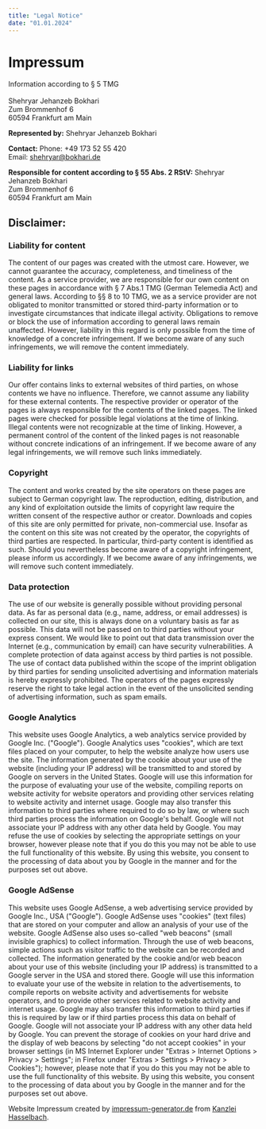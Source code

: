 ```yaml
---
title: "Legal Notice"
date: "01.01.2024"
---
```


# Impressum

Information according to § 5 TMG <br>
<br>
Shehryar Jehanzeb Bokhari <br>
Zum Brommenhof 6 <br>
60594 Frankfurt am Main <br>

**Represented by:**
Shehryar Jehanzeb Bokhari

**Contact:**
Phone: +49 173 52 55 420 <br>
Email: [shehryar@bokhari.de](mailto:shehryar@bokhari.de) <br>

**Responsible for content according to § 55 Abs. 2 RStV:**
Shehryar Jehanzeb Bokhari <br>
Zum Brommenhof 6 <br>
60594 Frankfurt am Main <br>

## Disclaimer:

### Liability for content

The content of our pages was created with the utmost care. However, we cannot guarantee the accuracy, completeness, and timeliness of the content. As a service provider, we are responsible for our own content on these pages in accordance with § 7 Abs.1 TMG (German Telemedia Act) and general laws. According to §§ 8 to 10 TMG, we as a service provider are not obligated to monitor transmitted or stored third-party information or to investigate circumstances that indicate illegal activity. Obligations to remove or block the use of information according to general laws remain unaffected. However, liability in this regard is only possible from the time of knowledge of a concrete infringement. If we become aware of any such infringements, we will remove the content immediately.

### Liability for links

Our offer contains links to external websites of third parties, on whose contents we have no influence. Therefore, we cannot assume any liability for these external contents. The respective provider or operator of the pages is always responsible for the contents of the linked pages. The linked pages were checked for possible legal violations at the time of linking. Illegal contents were not recognizable at the time of linking. However, a permanent control of the content of the linked pages is not reasonable without concrete indications of an infringement. If we become aware of any legal infringements, we will remove such links immediately.

### Copyright

The content and works created by the site operators on these pages are subject to German copyright law. The reproduction, editing, distribution, and any kind of exploitation outside the limits of copyright law require the written consent of the respective author or creator. Downloads and copies of this site are only permitted for private, non-commercial use. Insofar as the content on this site was not created by the operator, the copyrights of third parties are respected. In particular, third-party content is identified as such. Should you nevertheless become aware of a copyright infringement, please inform us accordingly. If we become aware of any infringements, we will remove such content immediately.

### Data protection

The use of our website is generally possible without providing personal data. As far as personal data (e.g., name, address, or email addresses) is collected on our site, this is always done on a voluntary basis as far as possible. This data will not be passed on to third parties without your express consent. We would like to point out that data transmission over the Internet (e.g., communication by email) can have security vulnerabilities. A complete protection of data against access by third parties is not possible. The use of contact data published within the scope of the imprint obligation by third parties for sending unsolicited advertising and information materials is hereby expressly prohibited. The operators of the pages expressly reserve the right to take legal action in the event of the unsolicited sending of advertising information, such as spam emails.

### Google Analytics

This website uses Google Analytics, a web analytics service provided by Google Inc. ("Google"). Google Analytics uses "cookies", which are text files placed on your computer, to help the website analyze how users use the site. The information generated by the cookie about your use of the website (including your IP address) will be transmitted to and stored by Google on servers in the United States. Google will use this information for the purpose of evaluating your use of the website, compiling reports on website activity for website operators and providing other services relating to website activity and internet usage. Google may also transfer this information to third parties where required to do so by law, or where such third parties process the information on Google's behalf. Google will not associate your IP address with any other data held by Google. You may refuse the use of cookies by selecting the appropriate settings on your browser, however please note that if you do this you may not be able to use the full functionality of this website. By using this website, you consent to the processing of data about you by Google in the manner and for the purposes set out above.

### Google AdSense

This website uses Google AdSense, a web advertising service provided by Google Inc., USA ("Google"). Google AdSense uses "cookies" (text files) that are stored on your computer and allow an analysis of your use of the website. Google AdSense also uses so-called "web beacons" (small invisible graphics) to collect information. Through the use of web beacons, simple actions such as visitor traffic to the website can be recorded and collected. The information generated by the cookie and/or web beacon about your use of this website (including your IP address) is transmitted to a Google server in the USA and stored there. Google will use this information to evaluate your use of the website in relation to the advertisements, to compile reports on website activity and advertisements for website operators, and to provide other services related to website activity and internet usage. Google may also transfer this information to third parties if this is required by law or if third parties process this data on behalf of Google. Google will not associate your IP address with any other data held by Google. You can prevent the storage of cookies on your hard drive and the display of web beacons by selecting "do not accept cookies" in your browser settings (in MS Internet Explorer under "Extras > Internet Options > Privacy > Settings"; in Firefox under "Extras > Settings > Privacy > Cookies"); however, please note that if you do this you may not be able to use the full functionality of this website. By using this website, you consent to the processing of data about you by Google in the manner and for the purposes set out above.

Website Impressum created by [impressum-generator.de](https://www.impressum-generator.de) from [Kanzlei Hasselbach](https://www.kanzlei-hasselbach.de/).
